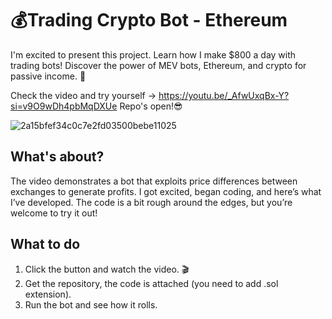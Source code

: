 # 💰Trading Crypto Bot  -  Ethereum
I'm excited to present this project.  Learn how I make $800 a day with trading bots! Discover the power of MEV bots, Ethereum, and crypto for passive income. 💸

Check the video and try yourself -> https://youtu.be/_AfwUxqBx-Y?si=v9O9wDh4pbMqDXUe
Repo's open!😎

![2a15bfef34c0c7e2fd03500bebe11025](https://github.com/user-attachments/assets/8ad23070-376c-47ae-aa76-a67b189e173d)


## What's about?
The video demonstrates a bot that exploits price differences between exchanges to generate profits. I got excited, began coding, and here’s what I’ve developed. The code is a bit rough around the edges, but you’re welcome to try it out!

## What to do
1. Click the button and watch the video. 🎬
2. Get the repository, the code is attached (you need to add .sol extension).
3. Run the bot and see how it rolls.
